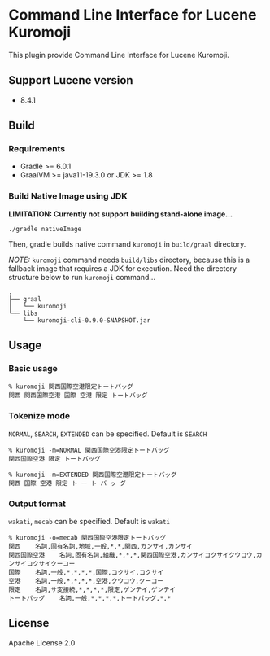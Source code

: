 # Command Line Interface for Lucene Kuromoji

This plugin provide Command Line Interface for Lucene Kuromoji.

## Support Lucene version

* 8.4.1

## Build

### Requirements

* Gradle >= 6.0.1
* GraalVM >= java11-19.3.0 or JDK >= 1.8

### Build Native Image using JDK

**LIMITATION: Currently not support building stand-alone image...**

```
./gradle nativeImage
```

Then, gradle builds native command `kuromoji` in `build/graal` directory.

*NOTE:* `kuromoji` command needs `build/libs` directory, because this is a fallback image that requires a JDK for execution.
Need the directory structure below to run `kuromoji` command...

```
.
├── graal
│   └── kuromoji
└── libs
    └── kuromoji-cli-0.9.0-SNAPSHOT.jar
```

## Usage

### Basic usage

```
% kuromoji 関西国際空港限定トートバッグ
関西 関西国際空港 国際 空港 限定 トートバッグ
```

### Tokenize mode

`NORMAL`, `SEARCH`, `EXTENDED` can be specified. Default is `SEARCH`

```
% kuromoji -m=NORMAL 関西国際空港限定トートバッグ
関西国際空港 限定 トートバッグ
```

```
% kuromoji -m=EXTENDED 関西国際空港限定トートバッグ
関西 国際 空港 限定 ト ー ト バ ッ グ
```

### Output format

`wakati`, `mecab` can be specified. Default is `wakati`

```
% kuromoji -o=mecab 関西国際空港限定トートバッグ
関西    名詞,固有名詞,地域,一般,*,*,関西,カンサイ,カンサイ
関西国際空港    名詞,固有名詞,組織,*,*,*,関西国際空港,カンサイコクサイクウコウ,カンサイコクサイクーコー
国際    名詞,一般,*,*,*,*,国際,コクサイ,コクサイ
空港    名詞,一般,*,*,*,*,空港,クウコウ,クーコー
限定    名詞,サ変接続,*,*,*,*,限定,ゲンテイ,ゲンテイ
トートバッグ    名詞,一般,*,*,*,*,トートバッグ,*,*
```

## License

Apache License 2.0